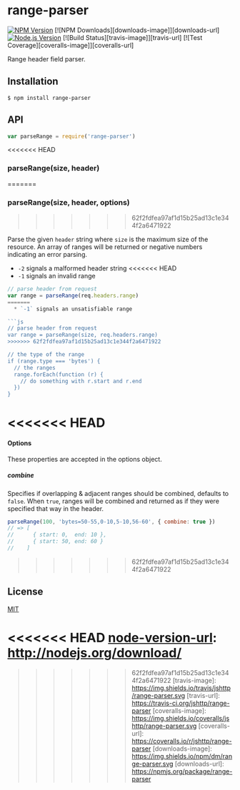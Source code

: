 # range-parser

[![NPM Version][npm-image]][npm-url]
[![NPM Downloads][downloads-image]][downloads-url]
[![Node.js Version][node-version-image]][node-version-url]
[![Build Status][travis-image]][travis-url]
[![Test Coverage][coveralls-image]][coveralls-url]

Range header field parser.

## Installation

```
$ npm install range-parser
```

## API

```js
var parseRange = require('range-parser')
```

<<<<<<< HEAD
### parseRange(size, header)
=======
### parseRange(size, header, options)
>>>>>>> 62f2fdfea97af1d15b25ad13c1e344f2a6471922

Parse the given `header` string where `size` is the maximum size of the resource.
An array of ranges will be returned or negative numbers indicating an error parsing.

  * `-2` signals a malformed header string
<<<<<<< HEAD
  * `-1` signals an invalid range

```js
// parse header from request
var range = parseRange(req.headers.range)
=======
  * `-1` signals an unsatisfiable range

```js
// parse header from request
var range = parseRange(size, req.headers.range)
>>>>>>> 62f2fdfea97af1d15b25ad13c1e344f2a6471922

// the type of the range
if (range.type === 'bytes') {
  // the ranges
  range.forEach(function (r) {
    // do something with r.start and r.end
  })
}
```

<<<<<<< HEAD
=======
#### Options

These properties are accepted in the options object.

##### combine

Specifies if overlapping & adjacent ranges should be combined, defaults to `false`.
When `true`, ranges will be combined and returned as if they were specified that
way in the header.

```js
parseRange(100, 'bytes=50-55,0-10,5-10,56-60', { combine: true })
// => [
//      { start: 0,  end: 10 },
//      { start: 50, end: 60 }
//    ]
```

>>>>>>> 62f2fdfea97af1d15b25ad13c1e344f2a6471922
## License

[MIT](LICENSE)

[npm-image]: https://img.shields.io/npm/v/range-parser.svg
[npm-url]: https://npmjs.org/package/range-parser
[node-version-image]: https://img.shields.io/node/v/range-parser.svg
<<<<<<< HEAD
[node-version-url]: http://nodejs.org/download/
=======
[node-version-url]: https://nodejs.org/endownload
>>>>>>> 62f2fdfea97af1d15b25ad13c1e344f2a6471922
[travis-image]: https://img.shields.io/travis/jshttp/range-parser.svg
[travis-url]: https://travis-ci.org/jshttp/range-parser
[coveralls-image]: https://img.shields.io/coveralls/jshttp/range-parser.svg
[coveralls-url]: https://coveralls.io/r/jshttp/range-parser
[downloads-image]: https://img.shields.io/npm/dm/range-parser.svg
[downloads-url]: https://npmjs.org/package/range-parser
